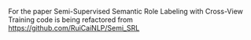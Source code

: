 For the paper Semi-Supervised Semantic Role Labeling  with Cross-View Training
code is being refactored from https://github.com/RuiCaiNLP/Semi_SRL
